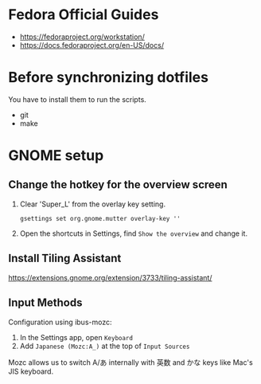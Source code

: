 # Fedora Official Guides

- https://fedoraproject.org/workstation/
- https://docs.fedoraproject.org/en-US/docs/

# Before synchronizing dotfiles

You have to install them to run the scripts.

- git
- make

# GNOME setup

## Change the hotkey for the overview screen

1. Clear 'Super_L' from the overlay key setting.
    ```
    gsettings set org.gnome.mutter overlay-key ''
    ```
2. Open the shortcuts in Settings, find `Show the overview` and change it.

## Install Tiling Assistant

<https://extensions.gnome.org/extension/3733/tiling-assistant/>

## Input Methods

Configuration using ibus-mozc:

1. In the Settings app, open `Keyboard`
2. Add `Japanese (Mozc:A_)` at the top of `Input Sources`

Mozc allows us to switch A/あ internally with 英数 and かな keys like Mac's JIS keyboard.
